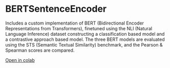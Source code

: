 # BERTSentenceEncoder

Includes a custom implementation of BERT (Bidirectional Encoder Representations from Transformers), finetuned using the NLI (Natural Language Inference) dataset constructing a classification based model and a contrastive approach based model. The three BERT models are evaluated using the STS (Semantic Textual Similarity) benchmark, and the Pearson & Spearman scores are compared.

[Open in colab](https://colab.research.google.com/github/nikxtaco/BERTSentenceEncoder/blob/master/bert_sentence_encoder.ipynb)

